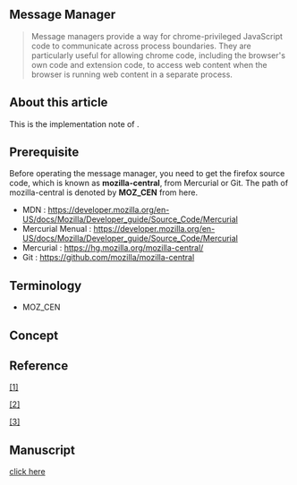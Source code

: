 ## Message Manager
>Message managers provide a way for chrome-privileged JavaScript code 
>to communicate across process boundaries. 
>They are particularly useful for allowing chrome code, 
>including the browser's own code and extension code, 
>to access web content when the browser is running web content in a separate process.


## About this article
This is the implementation note of [](#). 

## Prerequisite

Before operating the message manager, 
you need to get the firefox source code, 
which is known as **mozilla-central**, from Mercurial or Git.
The path of mozilla-central is denoted by **MOZ_CEN** from here.

- MDN : https://developer.mozilla.org/en-US/docs/Mozilla/Developer_guide/Source_Code/Mercurial
- Mercurial Menual : https://developer.mozilla.org/en-US/docs/Mozilla/Developer_guide/Source_Code/Mercurial
- Mercurial : https://hg.mozilla.org/mozilla-central/
- Git : https://github.com/mozilla/mozilla-central


## Terminology

- MOZ_CEN


## Concept


## Reference
<a name="" title="" target="_blank" href="">[1]</a>

<a name="" title="" target="_blank" href="">[2]</a>

<a name="" title="" target="_blank" href="">[3]</a>


## Manuscript
<a title="Google Doc" target="_blank" href="">click here</a>
